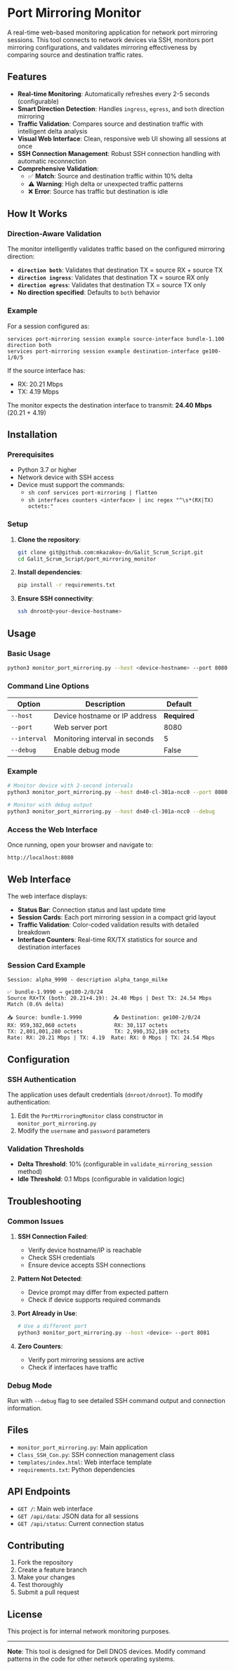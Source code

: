 # Port Mirroring Monitor

A real-time web-based monitoring application for network port mirroring sessions. This tool connects to network devices via SSH, monitors port mirroring configurations, and validates mirroring effectiveness by comparing source and destination traffic rates.

## Features

- **Real-time Monitoring**: Automatically refreshes every 2-5 seconds (configurable)
- **Smart Direction Detection**: Handles `ingress`, `egress`, and `both` direction mirroring
- **Traffic Validation**: Compares source and destination traffic with intelligent delta analysis
- **Visual Web Interface**: Clean, responsive web UI showing all sessions at once
- **SSH Connection Management**: Robust SSH connection handling with automatic reconnection
- **Comprehensive Validation**:
  - ✅ **Match**: Source and destination traffic within 10% delta
  - ⚠️ **Warning**: High delta or unexpected traffic patterns
  - ❌ **Error**: Source has traffic but destination is idle

## How It Works

### Direction-Aware Validation

The monitor intelligently validates traffic based on the configured mirroring direction:

- **`direction both`**: Validates that destination TX = source RX + source TX
- **`direction ingress`**: Validates that destination TX = source RX only
- **`direction egress`**: Validates that destination TX = source TX only
- **No direction specified**: Defaults to `both` behavior

### Example

For a session configured as:
```
services port-mirroring session example source-interface bundle-1.100 direction both
services port-mirroring session example destination-interface ge100-1/0/5
```

If the source interface has:
- RX: 20.21 Mbps
- TX: 4.19 Mbps

The monitor expects the destination interface to transmit: **24.40 Mbps** (20.21 + 4.19)

## Installation

### Prerequisites

- Python 3.7 or higher
- Network device with SSH access
- Device must support the commands:
  - `sh conf services port-mirroring | flatten`
  - `sh interfaces counters <interface> | inc regex "^\s*(RX|TX) octets:"`

### Setup

1. **Clone the repository**:
   ```bash
   git clone git@github.com:mkazakov-dn/Galit_Scrum_Script.git
   cd Galit_Scrum_Script/port_mirroring_monitor
   ```

2. **Install dependencies**:
   ```bash
   pip install -r requirements.txt
   ```

3. **Ensure SSH connectivity**:
   ```bash
   ssh dnroot@<your-device-hostname>
   ```

## Usage

### Basic Usage

```bash
python3 monitor_port_mirroring.py --host <device-hostname> --port 8080 --interval 5
```

### Command Line Options

| Option | Description | Default |
|--------|-------------|---------|
| `--host` | Device hostname or IP address | **Required** |
| `--port` | Web server port | 8080 |
| `--interval` | Monitoring interval in seconds | 5 |
| `--debug` | Enable debug mode | False |

### Example

```bash
# Monitor device with 2-second intervals
python3 monitor_port_mirroring.py --host dn40-cl-301a-ncc0 --port 8080 --interval 2

# Monitor with debug output
python3 monitor_port_mirroring.py --host dn40-cl-301a-ncc0 --debug
```

### Access the Web Interface

Once running, open your browser and navigate to:
```
http://localhost:8080
```

## Web Interface

The web interface displays:

- **Status Bar**: Connection status and last update time
- **Session Cards**: Each port mirroring session in a compact grid layout
- **Traffic Validation**: Color-coded validation results with detailed breakdown
- **Interface Counters**: Real-time RX/TX statistics for source and destination interfaces

### Session Card Example

```
Session: alpha_9990 - description alpha_tango_milke

✅ bundle-1.9990 → ge100-2/0/24
Source RX+TX (both: 20.21+4.19): 24.40 Mbps | Dest TX: 24.54 Mbps
Match (0.6% delta)

📥 Source: bundle-1.9990          📤 Destination: ge100-2/0/24
RX: 959,382,060 octets            RX: 30,117 octets
TX: 2,801,001,280 octets          TX: 2,990,352,189 octets
Rate: RX: 20.21 Mbps | TX: 4.19  Rate: RX: 0 Mbps | TX: 24.54 Mbps
```

## Configuration

### SSH Authentication

The application uses default credentials (`dnroot/dnroot`). To modify authentication:

1. Edit the `PortMirroringMonitor` class constructor in `monitor_port_mirroring.py`
2. Modify the `username` and `password` parameters

### Validation Thresholds

- **Delta Threshold**: 10% (configurable in `validate_mirroring_session` method)
- **Idle Threshold**: 0.1 Mbps (configurable in validation logic)

## Troubleshooting

### Common Issues

1. **SSH Connection Failed**:
   - Verify device hostname/IP is reachable
   - Check SSH credentials
   - Ensure device accepts SSH connections

2. **Pattern Not Detected**:
   - Device prompt may differ from expected pattern
   - Check if device supports required commands

3. **Port Already in Use**:
   ```bash
   # Use a different port
   python3 monitor_port_mirroring.py --host <device> --port 8081
   ```

4. **Zero Counters**:
   - Verify port mirroring sessions are active
   - Check if interfaces have traffic

### Debug Mode

Run with `--debug` flag to see detailed SSH command output and connection information.

## Files

- `monitor_port_mirroring.py`: Main application
- `Class_SSH_Con.py`: SSH connection management class
- `templates/index.html`: Web interface template
- `requirements.txt`: Python dependencies

## API Endpoints

- `GET /`: Main web interface
- `GET /api/data`: JSON data for all sessions
- `GET /api/status`: Current connection status

## Contributing

1. Fork the repository
2. Create a feature branch
3. Make your changes
4. Test thoroughly
5. Submit a pull request

## License

This project is for internal network monitoring purposes.

---

**Note**: This tool is designed for Dell DNOS devices. Modify command patterns in the code for other network operating systems. 